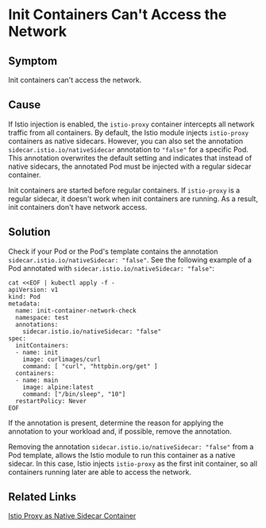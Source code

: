 # Init Containers Can't Access the Network

## Symptom

Init containers can't access the network.

## Cause
If Istio injection is enabled, the `istio-proxy` container intercepts all network traffic from all containers. By default, the Istio module injects `istio-proxy` containers as native sidecars. However, you can also set the annotation `sidecar.istio.io/nativeSidecar` annotation to `"false"` for a specific Pod. This annotation overwrites the default setting and indicates that instead of native sidecars, the annotated Pod must be injected with a regular sidecar container.

Init containers are started before regular containers. If `istio-proxy` is a regular sidecar, it doesn't work when init containers are running. As a result, init containers don't have network access.

## Solution

Check if your Pod or the Pod's template contains the annotation `sidecar.istio.io/nativeSidecar: "false"`. See the following example of a Pod annotated with `sidecar.istio.io/nativeSidecar: "false"`:

```
cat <<EOF | kubectl apply -f -
apiVersion: v1
kind: Pod
metadata:
  name: init-container-network-check
  namespace: test
  annotations:
    sidecar.istio.io/nativeSidecar: "false"
spec:
  initContainers:
  - name: init
    image: curlimages/curl
    command: [ "curl", "httpbin.org/get" ]
  containers:
  - name: main
    image: alpine:latest
    command: ["/bin/sleep", "10"]
  restartPolicy: Never
EOF
```

If the annotation is present, determine the reason for applying the annotation to your workload and, if possible, remove the annotation.

Removing the annotation `sidecar.istio.io/nativeSidecar: "false"` from a Pod template, allows the Istio module to run this container as a native sidecar. In this case, Istio injects `istio-proxy` as the first init container, so all containers running later are able to access the network.

## Related Links

[Istio Proxy as Native Sidecar Container](../00-20-istio-proxy-as-native-sidecar.md)
